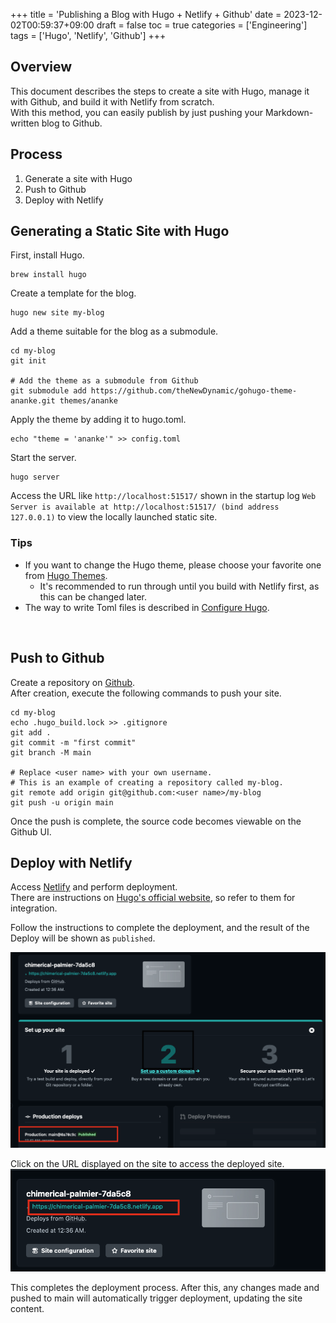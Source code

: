 +++
title = 'Publishing a Blog with Hugo + Netlify + Github'
date = 2023-12-02T00:59:37+09:00
draft = false
toc = true
categories = ['Engineering']
tags = ['Hugo', 'Netlify', 'Github']
+++
## Overview
This document describes the steps to create a site with Hugo, manage it with Github, and build it with Netlify from scratch.  
With this method, you can easily publish by just pushing your Markdown-written blog to Github.

## Process
1. Generate a site with Hugo
2. Push to Github
3. Deploy with Netlify

## Generating a Static Site with Hugo
First, install Hugo.
```shell
brew install hugo
```

Create a template for the blog.
```shell
hugo new site my-blog
```

Add a theme suitable for the blog as a submodule.
```shell
cd my-blog
git init

# Add the theme as a submodule from Github
git submodule add https://github.com/theNewDynamic/gohugo-theme-ananke.git themes/ananke
```

Apply the theme by adding it to hugo.toml.
```shell
echo "theme = 'ananke'" >> config.toml
```

Start the server.
```shell
hugo server
```

Access the URL like `http://localhost:51517/` shown in the startup log `Web Server is available at http://localhost:51517/ (bind address 127.0.0.1)` to view the locally launched static site.

### Tips
* If you want to change the Hugo theme, please choose your favorite one from [Hugo Themes](https://themes.gohugo.io/).
  * It's recommended to run through until you build with Netlify first, as this can be changed later.
* The way to write Toml files is described in [Configure Hugo](https://gohugo.io/getting-started/configuration/).

<br>

## Push to Github

Create a repository on [Github](https://github.com/).<br>
After creation, execute the following commands to push your site.
```shell
cd my-blog
echo .hugo_build.lock >> .gitignore
git add .
git commit -m "first commit"
git branch -M main

# Replace <user name> with your own username.
# This is an example of creating a repository called my-blog.
git remote add origin git@github.com:<user name>/my-blog
git push -u origin main
```

Once the push is complete, the source code becomes viewable on the Github UI.


## Deploy with Netlify
Access [Netlify](https://www.netlify.com/) and perform deployment.  
There are instructions on [Hugo's official website](https://gohugo.io/hosting-and-deployment/hosting-on-netlify/), so refer to them for integration.

Follow the instructions to complete the deployment, and the result of the Deploy will be shown as `published`.

![Deployment execution result screen](img-001-001.png)


Click on the URL displayed on the site to access the deployed site.
![Link display screen](img-001-002.png)


This completes the deployment process.
After this, any changes made and pushed to main will automatically trigger deployment, updating the site content.